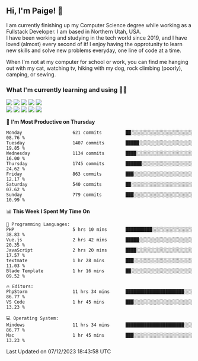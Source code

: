 ## Hi, I'm Paige! :vulcan_salute:

I am currently finishing up my Computer Science degree while working as a Fullstack Developer. I am based in Northern Utah, USA. \
I have been working and studying in the tech world since 2019, and I have loved (almost) every second of it! I enjoy having the opprotunity to learn new skills and solve new problems everyday, one line of code at a time.  

When I'm not at my computer for school or work, you can find me hanging out with my cat, watching tv, hiking with my dog, rock climbing (poorly), camping, or sewing.  

### What I'm currently learning and using :woman_technologist:
![](https://img.shields.io/badge/Laravel-FF2D20?style=for-the-badge&logo=laravel&logoColor=white) 
![](https://img.shields.io/badge/PHP-777BB4?style=for-the-badge&logo=php&logoColor=white)
![](https://img.shields.io/badge/Vue.js-35495E?style=for-the-badge&logo=vuedotjs&logoColor=4FC08D) 
![](https://img.shields.io/badge/MySQL-005C84?style=for-the-badge&logo=mysql&logoColor=white) 
![](https://img.shields.io/badge/Tailwind_CSS-38B2AC?style=for-the-badge&logo=tailwind-css&logoColor=white) \
![](https://img.shields.io/badge/Python-FFD43B?style=for-the-badge&logo=python&logoColor=blue)
![](https://img.shields.io/badge/Django-092E20?style=for-the-badge&logo=django&logoColor=green)
![](https://img.shields.io/badge/Kotlin-0095D5?&style=for-the-badge&logo=kotlin&logoColor=white)
![](https://img.shields.io/badge/Java-ED8B00?style=for-the-badge&logo=java&logoColor=white)
![](https://img.shields.io/badge/Haskell-5D4F85?style=for-the-badge&logo=haskell&logoColor=white) 

<!--START_SECTION:waka-->
📅 **I'm Most Productive on Thursday** 

```text
Monday                   621 commits         ██░░░░░░░░░░░░░░░░░░░░░░░   08.76 % 
Tuesday                  1407 commits        █████░░░░░░░░░░░░░░░░░░░░   19.85 % 
Wednesday                1134 commits        ████░░░░░░░░░░░░░░░░░░░░░   16.00 % 
Thursday                 1745 commits        ██████░░░░░░░░░░░░░░░░░░░   24.62 % 
Friday                   863 commits         ███░░░░░░░░░░░░░░░░░░░░░░   12.17 % 
Saturday                 540 commits         ██░░░░░░░░░░░░░░░░░░░░░░░   07.62 % 
Sunday                   779 commits         ███░░░░░░░░░░░░░░░░░░░░░░   10.99 % 
```


📊 **This Week I Spent My Time On** 

```text
💬 Programming Languages: 
PHP                      5 hrs 10 mins       ██████████░░░░░░░░░░░░░░░   38.83 % 
Vue.js                   2 hrs 42 mins       █████░░░░░░░░░░░░░░░░░░░░   20.35 % 
JavaScript               2 hrs 20 mins       ████░░░░░░░░░░░░░░░░░░░░░   17.57 % 
textmate                 1 hr 28 mins        ███░░░░░░░░░░░░░░░░░░░░░░   11.03 % 
Blade Template           1 hr 16 mins        ██░░░░░░░░░░░░░░░░░░░░░░░   09.52 % 

🔥 Editors: 
PhpStorm                 11 hrs 34 mins      ██████████████████████░░░   86.77 % 
VS Code                  1 hr 45 mins        ███░░░░░░░░░░░░░░░░░░░░░░   13.23 % 

💻 Operating System: 
Windows                  11 hrs 34 mins      ██████████████████████░░░   86.77 % 
Mac                      1 hr 45 mins        ███░░░░░░░░░░░░░░░░░░░░░░   13.23 % 
```


 Last Updated on 07/12/2023 18:43:58 UTC
<!--END_SECTION:waka-->
